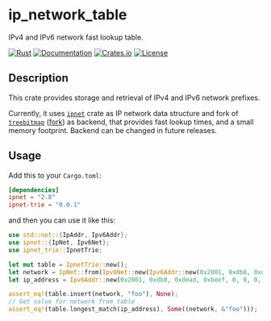 ip_network_table
========

IPv4 and IPv6 network fast lookup table.

[![Rust](https://github.com/bgpkit/ipnet-trie/actions/workflows/rust.yml/badge.svg)](https://github.com/bgpkit/ipnet-trie/actions/workflows/rust.yml)
[![Documentation](https://docs.rs/ipnet-trie/badge.svg)](https://docs.rs/ipnet-trie)
[![Crates.io](https://img.shields.io/crates/v/ipnet-trie.svg)](https://crates.io/crates/ipnet-trie)
[![License](https://img.shields.io/crates/l/ipnet-trie)](https://raw.githubusercontent.com/bgpkit/ipnet-trie/master/LICENSE)

## Description


This crate provides storage and retrieval of IPv4 and IPv6 network prefixes.

Currently, it uses [`ipnet`](https://docs.rs/ipnet/latest/ipnet/) crate as IP network data structure and fork of
 [`treebitmap`](https://github.com/hroi/treebitmap) ([fork](https://github.com/JakubOnderka/treebitmap)) as backend, 
that provides fast lookup times, and a small memory footprint. Backend can be changed in future releases.

## Usage

Add this to your `Cargo.toml`:

```toml
[dependencies]
ipnet = "2.8"
ipnet-trie = "0.0.1"
```

and then you can use it like this:

```rust
use std::net::{IpAddr, Ipv6Addr};
use ipnet::{IpNet, Ipv6Net};
use ipnet_trie::IpnetTrie;

let mut table = IpnetTrie::new();
let network = IpNet::from(Ipv6Net::new(Ipv6Addr::new(0x2001, 0xdb8, 0xdead, 0xbeef, 0, 0, 0, 0), 64).unwrap());
let ip_address = Ipv6Addr::new(0x2001, 0xdb8, 0xdead, 0xbeef, 0, 0, 0, 0x1);

assert_eq!(table.insert(network, "foo"), None);
// Get value for network from table
assert_eq!(table.longest_match(ip_address), Some((network, &"foo")));
```